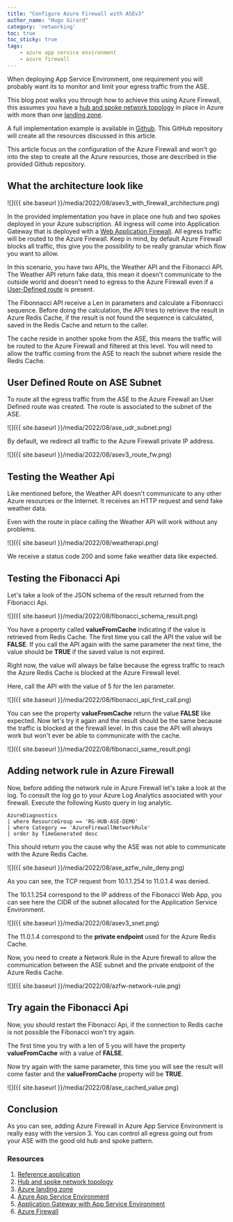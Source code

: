 ```yaml
---
title: "Configure Azure Firewall with ASEv3"
author_name: "Hugo Girard"                           
category: 'networking'
toc: true
toc_sticky: true
tags:
    - azure app service environment
    - azure firewall                               
---
```


When deploying App Service Environment, one requirement you will probably want its to monitor and limit your egress traffic from the ASE. 

This blog post walks you through how to achieve this using Azure Firewall, this assumes you have a [hub and spoke network topology](https://docs.microsoft.com/en-us/azure/architecture/reference-architectures/hybrid-networking/hub-spoke?tabs=cli) in place in Azure with more than one [landing zone](https://docs.microsoft.com/en-us/azure/cloud-adoption-framework/ready/landing-zone/).

A full implementation example is available in [Github](https://github.com/hugogirard/asev3enterpriseDemo).  This GitHub repository will create all the resources discussed in this article. 

This article focus on the configuration of the Azure Firewall and won't go into the step to create all the Azure resources, those are described in the provided Github repository.

## What the architecture look like

![]({{ site.baseurl }}/media/2022/08/asev3_with_firewall_architecture.png)

In the provided implementation you have in place one hub and two spokes deployed in your Azure subscription.  All ingress will come into Application Gateway that is deployed with a [Web Application Firewall](https://docs.microsoft.com/en-us/azure/web-application-firewall/ag/ag-overview).  All egress traffic will be routed to the Azure Firewall.  Keep in mind, by default Azure Firewall blocks all traffic, this give you the possibility to be really granular which flow you want to allow.

In this scenario, you have two APIs, the Weather API and the Fibonacci API.  The Weather API return fake data, this mean it doesn't communicate to the outside world and doesn't need to egress to the Azure Firewall even if a [User-Defined route](https://docs.microsoft.com/en-us/azure/virtual-network/virtual-networks-udr-overview#custom-routes) is present.

The Fibonnacci API receive a Len in parameters and calculate a Fibonnacci sequence.  Before doing the calculation, the API tries to retrieve the result in Azure Redis Cache, if the result is not found the sequence is calculated, saved in the Redis Cache and return to the caller.

The cache reside in another spoke from the ASE, this means the traffic will be routed to the Azure Firewall and filtered at this level.  You will need to allow the traffic coming from the ASE to reach the subnet where reside the Redis Cache.

## User Defined Route on ASE Subnet

To route all the egress traffic from the ASE to the Azure Firewall an User Defined route was created.  The route is associated to the subnet of the ASE.

![]({{ site.baseurl }}/media/2022/08/ase_udr_subnet.png)

By default, we redirect all traffic to the Azure Firewall private IP address.

![]({{ site.baseurl }}/media/2022/08/asev3_route_fw.png)

## Testing the Weather Api

Like mentioned before, the Weather API doesn't communicate to any other Azure resources or the Internet.  It receives an HTTP request and send fake weather data.  

Even with the route in place calling the Weather API will work without any problems.

![]({{ site.baseurl }}/media/2022/08/weatherapi.png)

We receive a status code 200 and some fake weather data like expected.

## Testing the Fibonacci Api

Let's take a look of the JSON schema of the result returned from the Fibonacci Api.

![]({{ site.baseurl }}/media/2022/08/fibonacci_schema_result.png)

You have a property called **valueFromCache** indicating if the value is retrieved from Redis Cache.  The first time you call the API the value will be **FALSE**.  If you call the API again with the same parameter the next time, the value should be **TRUE** if the saved value is not expired.

Right now, the value will always be false because the egress traffic to reach the Azure Redis Cache is blocked at the Azure Firewall level.

Here, call the API with the value of 5 for the len parameter.

![]({{ site.baseurl }}/media/2022/08/fibonacci_api_first_call.png)

You can see the property **valueFromCache** return the value **FALSE** like expected.  Now let's try it again and the result should be the same because the traffic is blocked at the firewall level.  In this case the API will always work but won't ever be able to communicate with the cache.

![]({{ site.baseurl }}/media/2022/08/fibonacci_same_result.png)


## Adding network rule in Azure Firewall

Now, before adding the network rule in Azure Firewall let's take a look at the log.  To consult the log go to your Azure Log Analytics associated with your firewall. Execute the following Kusto query in log analytic.

```
AzureDiagnostics
| where ResourceGroup == 'RG-HUB-ASE-DEMO'
| where Category == 'AzureFirewallNetworkRule'
| order by TimeGenerated desc 
```
This should return you the cause why the ASE was not able to communicate with the Azure Redis Cache.

![]({{ site.baseurl }}/media/2022/08/ase_azfw_rule_deny.png)

As you can see, the TCP request from 10.1.1.254 to 11.0.1.4 was denied.

The 10.1.1.254 correspond to the IP address of the Fibonacci Web App, you can see here the CIDR of the subnet allocated for the Application Service Environment.

![]({{ site.baseurl }}/media/2022/08/asev3_snet.png)

The 11.0.1.4 correspond to the **private endpoint** used for the Azure Redis Cache.

Now, you need to create a Network Rule in the Azure firewall to allow the communication between the ASE subnet and the private endpoint of the Azure Redis Cache.

![]({{ site.baseurl }}/media/2022/08/azfw-network-rule.png)

## Try again the Fibonacci Api

Now, you should restart the Fibonacci Api, if the connection to Redis cache is not possible the Fibonacci won't try again.

The first time you try with a len of 5 you will have the property **valueFromCache** with a value of **FALSE**.

Now try again with the same parameter, this time you will see the result will come faster and the **valueFromCache** property will be **TRUE**.

![]({{ site.baseurl }}/media/2022/08/ase_cached_value.png)

## Conclusion

As you can see, adding Azure Firewall in Azure App Service Environment is really easy with the version 3.  You can control all egress going out from your ASE with the good old hub and spoke pattern.

### Resources

1.	[Reference application](https://github.com/hugogirard/asev3enterpriseDemo)
2.	[Hub and spoke network topology](https://docs.microsoft.com/en-us/azure/architecture/reference-architectures/hybrid-networking/hub-spoke?tabs=cli)
3.	[Azure landing zone](https://docs.microsoft.com/en-us/azure/cloud-adoption-framework/ready/landing-zone/)
4.	[Azure App Service Environment](https://docs.microsoft.com/en-us/azure/app-service/environment/overview)
5.	[Application Gateway with App Service Environment](https://docs.microsoft.com/en-us/azure/app-service/environment/integrate-with-application-gateway)
6.	[Azure Firewall](https://docs.microsoft.com/en-us/azure/firewall/overview)
